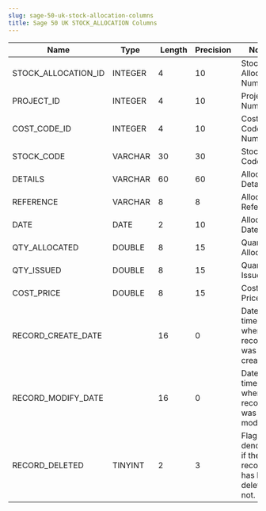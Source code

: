 ```yaml
---
slug: sage-50-uk-stock-allocation-columns
title: Sage 50 UK STOCK_ALLOCATION Columns
---
```

| Name | Type  |  Length | Precision  |  Notes  | Example |
| --- | --- | --- | --- | --- | --- |
| STOCK_ALLOCATION_ID | INTEGER | 4 | 10 | Stock Allocation Number |  |
| PROJECT_ID | INTEGER | 4 | 10 | Project Number |  |
| COST_CODE_ID | INTEGER | 4 | 10 | Cost Code Number |  |
| STOCK_CODE | VARCHAR | 30 | 30 | Stock Code |  |
| DETAILS | VARCHAR | 60 | 60 | Allocation Details |  |
| REFERENCE | VARCHAR | 8 | 8 | Allocation Reference |  |
| DATE | DATE | 2 | 10 | Allocation Date |  |
| QTY_ALLOCATED | DOUBLE | 8 | 15 | Quantity Allocated |  |
| QTY_ISSUED | DOUBLE | 8 | 15 | Quantity Issued |  |
| COST_PRICE | DOUBLE | 8 | 15 | Cost Price |  |
| RECORD_CREATE_DATE |  | 16 | 0 | Date and time when the record was created. |  |
| RECORD_MODIFY_DATE |  | 16 | 0 | Date and time when the record was modified. |  |
| RECORD_DELETED | TINYINT | 2 | 3 | Flag denoting if the record has been deleted or not. |  |
